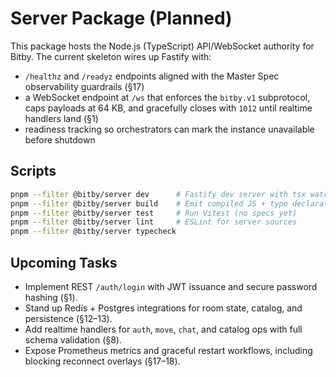 # Server Package (Planned)

This package hosts the Node.js (TypeScript) API/WebSocket authority for Bitby. The current skeleton wires up Fastify with:

- `/healthz` and `/readyz` endpoints aligned with the Master Spec observability guardrails (§17)
- a WebSocket endpoint at `/ws` that enforces the `bitby.v1` subprotocol, caps payloads at 64 KB, and gracefully closes with `1012` until realtime handlers land (§1)
- readiness tracking so orchestrators can mark the instance unavailable before shutdown

## Scripts

```bash
pnpm --filter @bitby/server dev      # Fastify dev server with tsx watcher
pnpm --filter @bitby/server build    # Emit compiled JS + type declarations to dist/
pnpm --filter @bitby/server test     # Run Vitest (no specs yet)
pnpm --filter @bitby/server lint     # ESLint for server sources
pnpm --filter @bitby/server typecheck
```

## Upcoming Tasks
- Implement REST `/auth/login` with JWT issuance and secure password hashing (§1).
- Stand up Redis + Postgres integrations for room state, catalog, and persistence (§12–13).
- Add realtime handlers for `auth`, `move`, `chat`, and catalog ops with full schema validation (§8).
- Expose Prometheus metrics and graceful restart workflows, including blocking reconnect overlays (§17–18).
